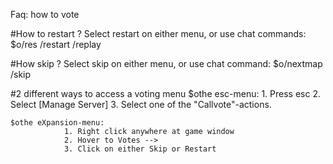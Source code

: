 ﻿Faq: how to vote 

#How to restart ?
	Select restart on either menu, or use chat commands:
	$o/res  /restart  /replay

#How skip ?
	Select skip on either menu, or use chat command:
	$o/nextmap  /skip

#2 different ways to access a voting menu
	$othe esc-menu:
		1. Press esc
		2. Select [Manage Server]
		3. Select one of the "Callvote"-actions.

	$othe eXpansion-menu:
                1. Right click anywhere at game window
                2. Hover to Votes --> 
                3. Click on either Skip or Restart
